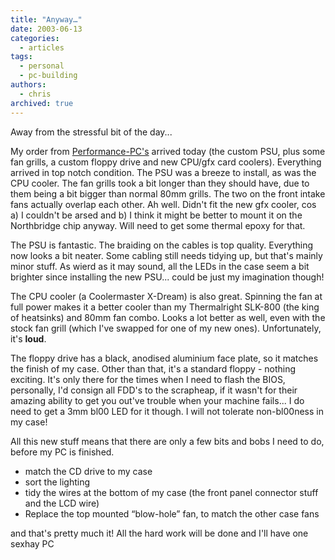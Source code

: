 ```yaml
---
title: "Anyway…"
date: 2003-06-13
categories:
  - articles
tags:
  - personal
  - pc-building
authors:
  - chris
archived: true
---
```


Away from the stressful bit of the day...

My order from [Performance-PC's](http://www.performance-pcs.com/ "Performance PC's") arrived today (the custom PSU, plus some fan grills, a custom floppy drive and new CPU/gfx card coolers). Everything arrived in top notch condition. The PSU was a breeze to install, as was the CPU cooler. The fan grills took a bit longer than they should have, due to them being a bit bigger than normal 80mm grills. The two on the front intake fans actually overlap each other. Ah well. Didn't fit the new gfx cooler, cos a) I couldn't be arsed and b) I think it might be better to mount it on the Northbridge chip anyway. Will need to get some thermal epoxy for that.

The PSU is fantastic. The braiding on the cables is top quality. Everything now looks a bit neater. Some cabling still needs tidying up, but that's mainly minor stuff. As wierd as it may sound, all the LEDs in the case seem a bit brighter since installing the new PSU... could be just my imagination though!

The CPU cooler (a Coolermaster X-Dream) is also great. Spinning the fan at full power makes it a better cooler than my Thermalright SLK-800 (the king of heatsinks) and 80mm fan combo. Looks a lot better as well, even with the stock fan grill (which I've swapped for one of my new ones). Unfortunately, it's **loud**.

The floppy drive has a black, anodised aluminium face plate, so it matches the finish of my case. Other than that, it's a standard floppy - nothing exciting. It's only there for the times when I need to flash the BIOS, personally, I'd consign all FDD's to the scrapheap, if it wasn't for their amazing ability to get you out've trouble when your machine fails... I do need to get a 3mm bl00 LED for it though. I will not tolerate non-bl00ness in my case!

All this new stuff means that there are only a few bits and bobs I need to do, before my PC is finished.

- match the CD drive to my case
- sort the lighting
- tidy the wires at the bottom of my case (the front panel connector stuff and the LCD wire)
- Replace the top mounted “blow-hole” fan, to match the other case fans

and that's pretty much it! All the hard work will be done and I'll have one sexhay PC
